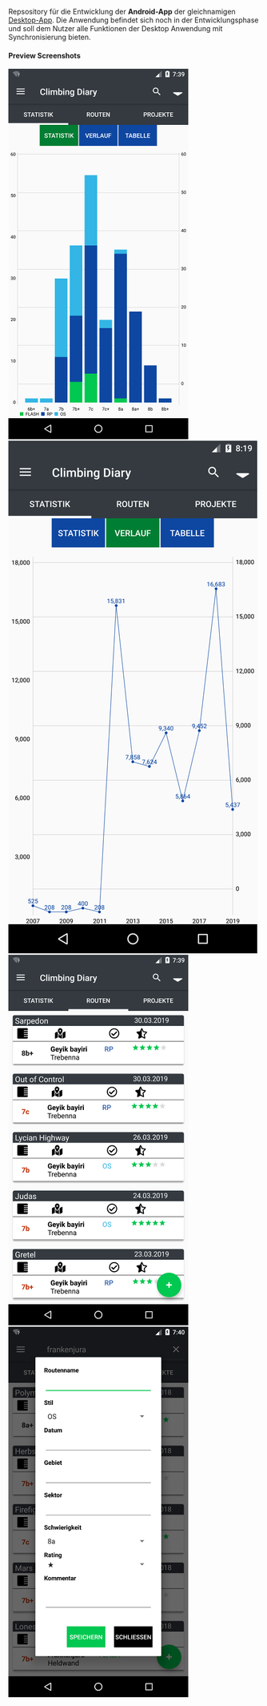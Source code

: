 Repsository für die Entwicklung der **Android-App** der gleichnamigen [Desktop-App](https://github.com/LorenMucha/Climbing-Diary). 
Die Anwendung befindet sich noch in der Entwicklungsphase und soll dem Nutzer alle Funktionen der Desktop Anwendung mit Synchronisierung bieten. 
#### Preview Screenshots
![Charts](info/Screenshots_15.04.19/stat.png)
![Charts](info/Screenshots_15.04.19/dev.png)
![Charts](info/Screenshots_15.04.19/recycler.png)
![Charts](info/Screenshots_15.04.19/add.png)
